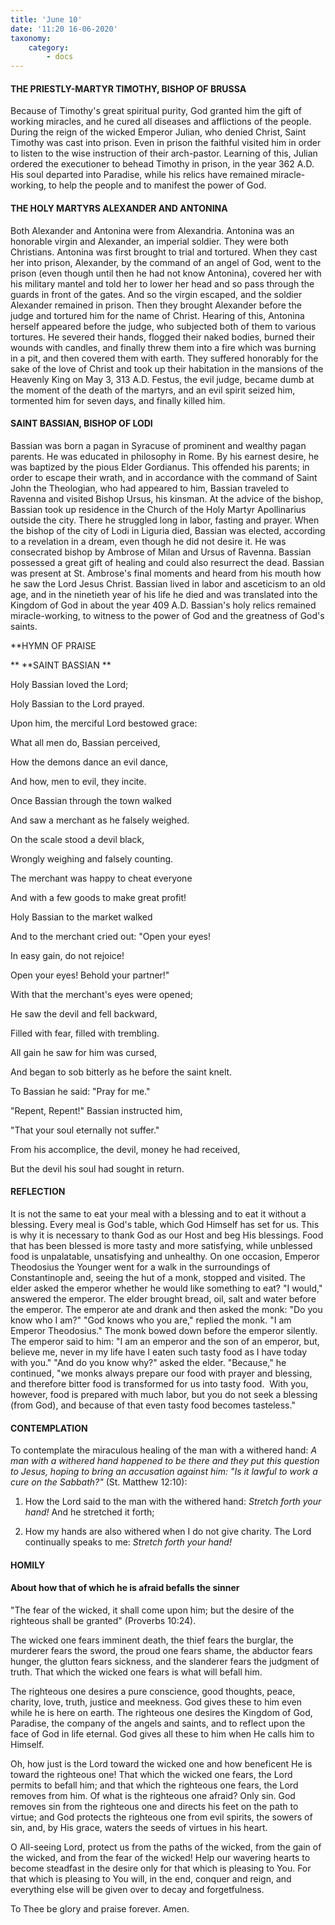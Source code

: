 ```yaml
---
title: 'June 10'
date: '11:20 16-06-2020'
taxonomy:
    category:
        - docs
---
```


#### THE PRIESTLY-MARTYR TIMOTHY, BISHOP OF BRUSSA

Because of Timothy's great spiritual purity, God granted him the gift of working miracles, and he cured all diseases and afflictions of the people. During the reign of the wicked Emperor Julian, who denied Christ, Saint Timothy was cast into prison. Even in prison the faithful visited him in order to listen to the wise instruction of their arch-pastor. Learning of this, Julian ordered the executioner to behead Timothy in prison, in the year 362 A.D. His soul departed into Paradise, while his relics have remained miracle-working, to help the people and to manifest the power of God.

#### THE HOLY MARTYRS ALEXANDER AND ANTONINA

Both Alexander and Antonina were from Alexandria. Antonina was an honorable virgin and Alexander, an imperial soldier. They were both Christians. Antonina was first brought to trial and tortured. When they cast her into prison, Alexander, by the command of an angel of God, went to the prison (even though until then he had not know Antonina), covered her with his military mantel and told her to lower her head and so pass through the guards in front of the gates. And so the virgin escaped, and the soldier Alexander remained in prison. Then they brought Alexander before the judge and tortured him for the name of Christ. Hearing of this, Antonina herself appeared before the judge, who subjected both of them to various tortures. He severed their hands, flogged their naked bodies, burned their wounds with candles, and finally threw them into a fire which was burning in a pit, and then covered them with earth. They suffered honorably for the sake of the love of Christ and took up their habitation in the mansions of the Heavenly King on May 3, 313 A.D. Festus, the evil judge, became dumb at the moment of the death of the martyrs, and an evil spirit seized him, tormented him for seven days, and finally killed him.

#### SAINT BASSIAN, BISHOP OF LODI

Bassian was born a pagan in Syracuse of prominent and wealthy pagan parents. He was educated in philosophy in Rome. By his earnest desire, he was baptized by the pious Elder Gordianus. This offended his parents; in order to escape their wrath, and in accordance with the command of Saint John the Theologian, who had appeared to him, Bassian traveled to Ravenna and visited Bishop Ursus, his kinsman. At the advice of the bishop, Bassian took up residence in the Church of the Holy Martyr Apollinarius outside the city. There he struggled long in labor, fasting and prayer. When the bishop of the city of Lodi in Liguria died, Bassian was elected, according to a revelation in a dream, even though he did not desire it. He was consecrated bishop by Ambrose of Milan and Ursus of Ravenna. Bassian possessed a great gift of healing and could also resurrect the dead. Bassian was present at St. Ambrose's final moments and heard from his mouth how he saw the Lord Jesus Christ. Bassian lived in labor and asceticism to an old age, and in the ninetieth year of his life he died and was translated into the Kingdom of God in about the year 409 A.D. Bassian's holy relics remained miracle-working, to witness to the power of God and the greatness of God's saints.


**HYMN OF PRAISE
 
**
**SAINT BASSIAN
** 

Holy Bassian loved the Lord;
 

Holy Bassian to the Lord prayed.


Upon him, the merciful Lord bestowed grace:
 

What all men do, Bassian perceived,
 

How the demons dance an evil dance,
 

And how, men to evil, they incite.
 

Once Bassian through the town walked
 

And saw a merchant as he falsely weighed.
 

On the scale stood a devil black,
 

Wrongly weighing and falsely counting.


The merchant was happy to cheat everyone


And with a few goods to make great profit!
 

Holy Bassian to the market walked
 

And to the merchant cried out: "Open your eyes!
 

In easy gain, do not rejoice!
 

Open your eyes! Behold your partner!"
 

With that the merchant's eyes were opened;
 

He saw the devil and fell backward,
 

Filled with fear, filled with trembling.
 

All gain he saw for him was cursed,
 

And began to sob bitterly as he before the saint knelt.


To Bassian he said: "Pray for me."
 

"Repent, Repent!" Bassian instructed him,
 

"That your soul eternally not suffer."
 

From his accomplice, the devil, money he had received,
 

But the devil his soul had sought in return.
 

#### REFLECTION

It is not the same to eat your meal with a blessing and to eat it without a blessing. Every meal is God's table, which God Himself has set for us. This is why it is necessary to thank God as our Host and beg His blessings. Food that has been blessed is more tasty and more satisfying, while unblessed food is unpalatable, unsatisfying and unhealthy. On one occasion, Emperor Theodosius the Younger went for a walk in the surroundings of Constantinople and, seeing the hut of a monk, stopped and visited. The elder asked the emperor whether he would like something to eat? "I would," answered the emperor. The elder brought bread, oil, salt and water before the emperor. The emperor ate and drank and then asked the monk: "Do you know who I am?" "God knows who you are," replied the monk. "I am Emperor Theodosius." The monk bowed down before the emperor silently. The emperor said to him: "I am an emperor and the son of an emperor, but, believe me, never in my life have I eaten such tasty food as I have today with you." "And do you know why?" asked the elder. "Because," he continued, "we monks always prepare our food with prayer and blessing, and therefore bitter food is transformed for us into tasty food.  With you, however, food is prepared with much labor, but you do not seek a blessing (from God), and because of that even tasty food becomes tasteless."


#### CONTEMPLATION


To contemplate the miraculous healing of the man with a withered hand: *A man with a withered hand happened to be there and they put this question to Jesus, hoping to bring an accusation against him: "Is it lawful to work a cure on the Sabbath?"* (St. Matthew 12:10):

1.  How the Lord said to the man with the withered hand: *Stretch forth your hand!* And he stretched it forth;

1.  How my hands are also withered when I do not give charity. The Lord continually speaks to me: *Stretch forth your hand!*


#### HOMILY


#### About how that of which he is afraid befalls the sinner

"The fear of the wicked, it shall come upon him; but the desire of the righteous shall be granted" (Proverbs 10:24).

The wicked one fears imminent death, the thief fears the burglar, the murderer fears the sword, the proud one fears shame, the abductor fears hunger, the glutton fears sickness, and the slanderer fears the judgment of truth. That which the wicked one fears is what will befall him.

The righteous one desires a pure conscience, good thoughts, peace, charity, love, truth, justice and meekness. God gives these to him even while he is here on earth. The righteous one desires the Kingdom of God, Paradise, the company of the angels and saints, and to reflect upon the face of God in life eternal. God gives all these to him when He calls him to Himself.

Oh, how just is the Lord toward the wicked one and how beneficent He is toward the righteous one! That which the wicked one fears, the Lord permits to befall him; and that which the righteous one fears, the Lord removes from him. Of what is the righteous one afraid? Only sin. God removes sin from the righteous one and directs his feet on the path to virtue; and God protects the righteous one from evil spirits, the sowers of sin, and, by His grace, waters the seeds of virtues in his heart.

O All-seeing Lord, protect us from the paths of the wicked, from the gain of the wicked, and from the fear of the wicked! Help our wavering hearts to become steadfast in the desire only for that which is pleasing to You. For that which is pleasing to You will, in the end, conquer and reign, and everything else will be given over to decay and forgetfulness.

To Thee be glory and praise forever. Amen.
